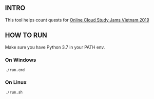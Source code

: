 ## INTRO
This tool helps count quests for [Online Cloud Study Jams Vietnam 2019](https://www.facebook.com/events/364284771151055)


## HOW TO RUN

Make sure you have Python 3.7 in your PATH env.

### On Windows

```console
./run.cmd
```

### On Linux

```console
./run.sh
```


